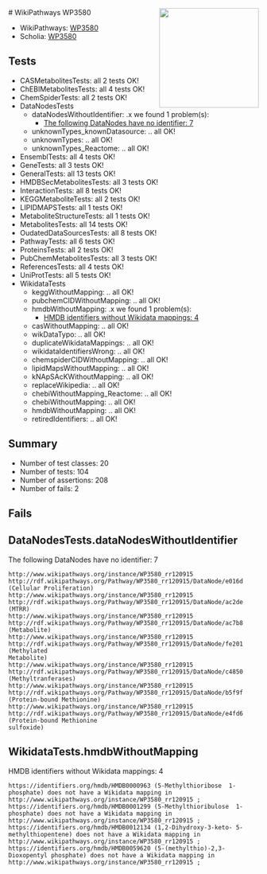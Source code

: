 <img style="float: right; width: 200px" src="https://upload.wikimedia.org/wikipedia/commons/thumb/8/83/Wplogo_with_text_500.png/640px-Wplogo_with_text_500.png" />
# WikiPathways WP3580

* WikiPathways: [WP3580](https://new.wikipathways.org/pathways/WP3580)
* Scholia: [WP3580](https://scholia.toolforge.org/wikipathways/WP3580)
## Tests
* CASMetabolitesTests: all 2 tests OK!
* ChEBIMetabolitesTests: all 4 tests OK!
* ChemSpiderTests: all 2 tests OK!
* DataNodesTests
    * dataNodesWithoutIdentifier: .x we found 1 problem(s):
        * [The following DataNodes have no identifier: 7](#d2d32fa6)
    * unknownTypes_knownDatasource: .. all OK!
    * unknownTypes: .. all OK!
    * unknownTypes_Reactome: .. all OK!
* EnsemblTests: all 4 tests OK!
* GeneTests: all 3 tests OK!
* GeneralTests: all 13 tests OK!
* HMDBSecMetabolitesTests: all 3 tests OK!
* InteractionTests: all 8 tests OK!
* KEGGMetaboliteTests: all 2 tests OK!
* LIPIDMAPSTests: all 1 tests OK!
* MetaboliteStructureTests: all 1 tests OK!
* MetabolitesTests: all 14 tests OK!
* OudatedDataSourcesTests: all 8 tests OK!
* PathwayTests: all 6 tests OK!
* ProteinsTests: all 2 tests OK!
* PubChemMetabolitesTests: all 3 tests OK!
* ReferencesTests: all 4 tests OK!
* UniProtTests: all 5 tests OK!
* WikidataTests
    * keggWithoutMapping: .. all OK!
    * pubchemCIDWithoutMapping: .. all OK!
    * hmdbWithoutMapping: .x we found 1 problem(s):
        * [HMDB identifiers without Wikidata mappings: 4](#8860e69e)
    * casWithoutMapping: .. all OK!
    * wikDataTypo: .. all OK!
    * duplicateWikidataMappings: .. all OK!
    * wikidataIdentifiersWrong: .. all OK!
    * chemspiderCIDWithoutMapping: .. all OK!
    * lipidMapsWithoutMapping: .. all OK!
    * kNApSAcKWithoutMapping: .. all OK!
    * replaceWikipedia: .. all OK!
    * chebiWithoutMapping_Reactome: .. all OK!
    * chebiWithoutMapping: .. all OK!
    * hmdbWithoutMapping: .. all OK!
    * retiredIdentifiers: .. all OK!


## Summary

* Number of test classes: 20
* Number of tests: 104
* Number of assertions: 208
* Number of fails: 2

## Fails

<a name="d2d32fa6" />

## DataNodesTests.dataNodesWithoutIdentifier

The following DataNodes have no identifier: 7
```
http://www.wikipathways.org/instance/WP3580_rr120915 http://rdf.wikipathways.org/Pathway/WP3580_rr120915/DataNode/e016d (Cellular Proliferation)
http://www.wikipathways.org/instance/WP3580_rr120915 http://rdf.wikipathways.org/Pathway/WP3580_rr120915/DataNode/ac2de (MTRR)
http://www.wikipathways.org/instance/WP3580_rr120915 http://rdf.wikipathways.org/Pathway/WP3580_rr120915/DataNode/ac7b8 (Metabolite)
http://www.wikipathways.org/instance/WP3580_rr120915 http://rdf.wikipathways.org/Pathway/WP3580_rr120915/DataNode/fe201 (Methylated
Metabolite)
http://www.wikipathways.org/instance/WP3580_rr120915 http://rdf.wikipathways.org/Pathway/WP3580_rr120915/DataNode/c4850 (Methyltranferases)
http://www.wikipathways.org/instance/WP3580_rr120915 http://rdf.wikipathways.org/Pathway/WP3580_rr120915/DataNode/b5f9f (Protein-bound Methionine)
http://www.wikipathways.org/instance/WP3580_rr120915 http://rdf.wikipathways.org/Pathway/WP3580_rr120915/DataNode/e4fd6 (Protein-bound Methionine 
sulfoxide)
```

<a name="8860e69e" />

## WikidataTests.hmdbWithoutMapping

HMDB identifiers without Wikidata mappings: 4
```
https://identifiers.org/hmdb/HMDB0000963 (5-Methylthioribose  1-phosphate) does not have a Wikidata mapping in http://www.wikipathways.org/instance/WP3580_rr120915 ; 
https://identifiers.org/hmdb/HMDB0001299 (5-Methylthioribulose  1-phosphate) does not have a Wikidata mapping in http://www.wikipathways.org/instance/WP3580_rr120915 ; 
https://identifiers.org/hmdb/HMDB0012134 (1,2-Dihydroxy-3-keto- 5-methylthiopentene) does not have a Wikidata mapping in http://www.wikipathways.org/instance/WP3580_rr120915 ; 
https://identifiers.org/hmdb/HMDB0059620 (5-(methylthio)-2,3- Dioxopentyl phosphate) does not have a Wikidata mapping in http://www.wikipathways.org/instance/WP3580_rr120915 ; 
```

